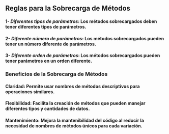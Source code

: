 ## Reglas para la Sobrecarga de Métodos
#### 1- _Diferentes tipos de parámetros_: Los métodos sobrecargados deben tener diferentes tipos de parámetros.
#### 2- _Diferente número de parámetros_: Los métodos sobrecargados pueden tener un número diferente de parámetros.
#### 3- _Diferente orden de parámetros_: Los métodos sobrecargados pueden tener parámetros en un orden diferente.

### Beneficios de la Sobrecarga de Métodos
#### **Claridad**: Permite usar nombres de métodos descriptivos para operaciones similares.
#### **Flexibilidad**: Facilita la creación de métodos que pueden manejar diferentes tipos y cantidades de datos.
#### **Mantenimiento**: Mejora la mantenibilidad del código al reducir la necesidad de nombres de métodos únicos para cada variación.

